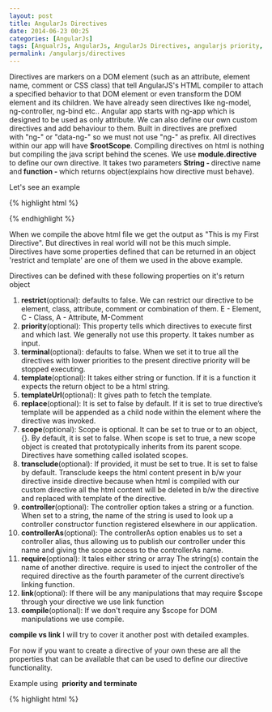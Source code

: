 ```yaml
---
layout: post
title: AngularJs Directives
date: 2014-06-23 00:25
categories: [AngularJs]
tags: [AngualrJs, AngularJs, AngularJs Directives, angularjs priority, directive, link, transculde]
permalink: /angularjs/directives
---
```


Directives are markers on a DOM element (such as an attribute, element name, comment or CSS class) that tell AngularJS's HTML compiler to attach a specified behavior to that DOM element or even transform the DOM element and its children. We have already seen directives like ng-model, ng-controller, ng-bind etc.. Angular app starts with ng-app which is designed to be used as only attribute. We can also define our own custom directives and add behaviour to them. Built in directives are prefixed with "ng-" or "data-ng-" so we must not use "ng-" as prefix. All directives within our app will have <strong>$rootScope</strong>. Compiling directives on html is nothing but compiling the java script behind the scenes. We use <strong>module.directive</strong> to define our own directive. It takes two parameters <strong>String - </strong>directive name and<strong> function - </strong>which returns object(explains how directive must behave).

Let's see an example

{% highlight html %}
<html>
<head lang="en">
    <meta charset="UTF-8">
    <title></title>
    <script src="../05-Routing/lib/angular.js"></script>
    <script>
        myApp = angular.module("myApp",[]);
        myApp.directive("firstDir", function(){
            return {
                restrict:'E',
                template:'<div>This is my First Directive</div>'
            }
        });
    </script>
</head>
<body>
<div ng-app="myApp">
    <first-dir></first-dir>
</div>
</body>
</html>
{% endhighlight %}

<!--more-->

When we compile the above html file we get the output as "This is my First Directive". But directives in real world will not be this much simple. Directives have some properties defined that can be returned in an object 'restrict and template' are one of them we used in the above example.

Directives can be defined with these following properties on it's return object
<ol>
	<li><strong>restrict</strong>(optional): defaults to false. We can restrict our directive to be element, class, attribute, comment or combination of them. E - Element, C - Class, A - Attribute, M-Comment</li>
	<li><strong>priority</strong>(optional): This property tells which directives to execute first and which last. We generally not use this property. It takes number as input.</li>
	<li><strong>terminal</strong>(optional): defaults to false. When we set it to true all the directives with lower priorities to the present directive priority will be stopped executing.</li>
	<li><strong>template</strong>(optional): It takes either string or function. If it is a function it expects the return object to be a html string.</li>
	<li><strong>templateUrl</strong>(optional): It gives path to fetch the template.</li>
	<li><strong>replace</strong>(optional): It is set to false by default. If it is set to true directive’s template will be appended as a child node within the element where the directive was invoked.</li>
	<li><strong>scope</strong>(optional): Scope is optional. It can be set to true or to an object, {}. By default, it is set to false. When scope is set to true, a new scope object is created that prototypically inherits from its parent scope. Directives have something called isolated scopes.</li>
	<li><strong>transclude</strong>(optional): If provided, it must be set to true. It is set to false by default. Transclude keeps the html content present in b/w your directive inside directive because when html is compiled with our custom directive all the html content will be deleted in b/w the directive and replaced with template of the directive.</li>
	<li><strong>controller</strong>(optional): The controller option takes a string or a function. When set to a string, the name of the string is
used to look up a controller constructor function registered elsewhere in our application.</li>
	<li><strong>controllerAs</strong>(optional): The controllerAs option enables us to set a controller alias, thus allowing us to publish our
controller under this name and giving the scope access to the controllerAs name.</li>
	<li><strong>require</strong>(optional): It tales either string or array The string(s) contain the name of another directive. require is used to inject the controller of the required directive as the fourth parameter of the current directive’s linking function.</li>
	<li><strong>link</strong>(optional): If there will be any manipulations that may require $scope through your directive we use link function</li>
	<li><strong>compile</strong>(optional): If we don't require any $scope for DOM manipulations we use compile.</li>
</ol>
<strong>compile vs link</strong> I will try to cover it another post with detailed examples.

For now if you want to create a directive of your own these are all the properties that can be available that can be used to define our directive functionality.

Example using  <strong>priority and terminate</strong>

{% highlight html %}
<html>
<head lang="en">
    <meta charset="UTF-8">
    <title></title>
    <script src="../05-Routing/lib/angular.js"></script>
    <script>
        var app = angular.module("app", []);
        app.directive("dir1", function(){
            return {
                priority:79,
                terminal:true,
                link:function(scope, element, attrs){
                    element.bind(alert("ok1"));
                }
            }
        });

        app.directive("dir2", function(){
            return {
                priority:69,
                link:function(scope, element, attrs){
                    element.bind(alert("ok2"));
                }
            }
        });

        app.directive("dir3", function(){
            return {
                priority:89,
                link:function(scope, element, attrs){
                    element.bind(alert("ok3"));
                }
            }
        });
    </script>
</head>
<body ng-app="app">
<div dir1 dir2 dir3></div>
</body>
</html>
{% endhighlight %}

I have created three simple directives dir1, dir2, dir3 defaults to attributes if explicitly 'restrict' was not defined. I am simply giving their priorities and linking an alert popup on the element it is present. Analyze the output by removing highlighed line and placing the highlighted line. you will get to know the importance of priority and terminate properties.

Example using <strong>Transclude</strong>

{% highlight html %}
<html>
<head lang="en">
    <meta charset="UTF-8">
    <title></title>
    <style rel="stylesheet" type="text/css">
        .panel {
            background: #f2f2f2;
            border: solid 1px #e6e6e6;
            margin: 0 0 22px 0;
            padding: 20px
        }
    </style>
    <script src="../05-Routing/lib/angular.js"></script>
    <script>
        var app = angular.module("app", []);

        app.directive("myDirective",function(){
           return{
               transclude:true,
               scope:{
                   title:'@'
               },
               template:'<div class="panel"><h2>{%raw%}{{title}}{%endraw%}</h2> <div ng-transclude></div></div>'
           }

        });
    </script>
</head>
<body ng-app="app">
<div my-directive title="Links">
    <ul>
        <li>First link</li>
        <li>Second link</li>
    </ul>
</div>
</body>
</html>
{% endhighlight %}

Test the example with commenting and uncommenting the transculde option.

<strong>Topics to know: </strong>what are isolated scopes, transcule,differences b/w link and compile , role of controller in directives.
